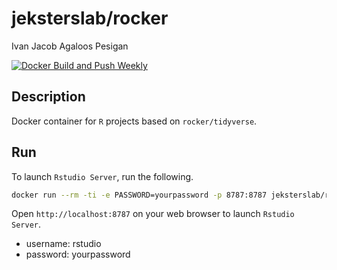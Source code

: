 # jeksterslab/rocker

Ivan Jacob Agaloos Pesigan

<!-- badges: start -->
[![Docker Build and Push Weekly](https://github.com/jeksterslab/docker-rocker/actions/workflows/docker-build-push-weekly.yml/badge.svg)](https://github.com/jeksterslab/docker-rocker/actions/workflows/docker-build-push-weekly.yml)
<!-- badges: end -->

## Description

Docker container for `R` projects based on `rocker/tidyverse`.

## Run

To launch `Rstudio Server`, run the following.

```bash
docker run --rm -ti -e PASSWORD=yourpassword -p 8787:8787 jeksterslab/rocker
```

Open `http://localhost:8787` on your web browser to launch `Rstudio Server`.

- username: rstudio
- password: yourpassword
